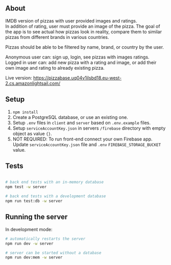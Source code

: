 ## About

IMDB version of pizzas with user provided images and ratings.  
In addition of rating, user must provide an image of the pizza.
The goal of the app is to see actual how pizzas look in reality, compare them to similar pizzas from different brands in various countries.

Pizzas should be able to be filtered by name, brand, or country by the user.

Anonymous user can: sign up, login, see pizzas with images ratings.
Logged in user can: add new pizza with a rating and image, or add their own image and rating to already existing pizza.

Live version: https://pizzabase.uq04v1ilsbd18.eu-west-2.cs.amazonlightsail.com/

## Setup

1. `npm install`
2. Create a PostgreSQL database, or use an existing one.
3. Setup `.env` files in `client` and `server` based on `.env.example` files.
4. Setup `serviceAccountKey.json` in servers `/firebase` directory with empty object as value `{}`.
5. NOT REQUIRED: To run front-end connect your own Firebase app. Update `serviceAccountKey.json` file and `.env` `FIREBASE_STORAGE_BUCKET` value.

## Tests

```bash

# back end tests with an in-memory database
npm test -w server

# back end tests with a development database
npm run test:db -w server
```

## Running the server

In development mode:

```bash
# automatically restarts the server
npm run dev -w server

# server can be started without a database
npm run dev:mem -w server
```
